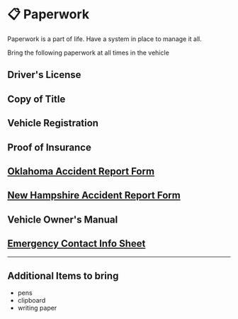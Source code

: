 # 📋 Paperwork 

Paperwork is a part of life. Have a system in place to manage it all. 

Bring the following paperwork at all times in the vehicle

## Driver's License
## Copy of Title
## Vehicle Registration
## Proof of Insurance
## [Oklahoma Accident Report Form](./oklahoma-collision-report-form.pdf)
## [New Hampshire Accident Report Form](./new-hampshire-accident-report-form.pdf)
## Vehicle Owner's Manual
## [Emergency Contact Info Sheet](./emergency-info)

***

## Additional Items to bring
* pens
* clipboard
* writing paper

